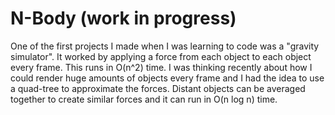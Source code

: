 # N-Body (work in progress)
One of the first projects I made when I was learning to code was a "gravity simulator". It worked by applying a force from each object to each object every frame. This runs in O(n^2) time. I was thinking recently about how I could render huge amounts of objects every frame and I had the idea to use a quad-tree to approximate the forces. Distant objects can be averaged together to create similar forces and it can run in O(n log n) time.

